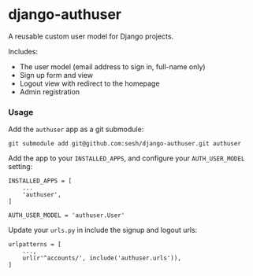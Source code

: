 # django-authuser


A reusable custom user model for Django projects.

Includes:

- The user model (email address to sign in, full-name only)
- Sign up form and view
- Logout view with redirect to the homepage
- Admin registration


### Usage

Add the `authuser` app as a git submodule:

```
git submodule add git@github.com:sesh/django-authuser.git authuser
```

Add the app to your `INSTALLED_APPS`, and configure your `AUTH_USER_MODEL` setting:

```
INSTALLED_APPS = [
    ...
    'authuser',
]

AUTH_USER_MODEL = 'authuser.User'
```

Update your `urls.py` in include the signup and logout urls:

```
urlpatterns = [
    ...,
    url(r'^accounts/', include('authuser.urls')),
]
```
